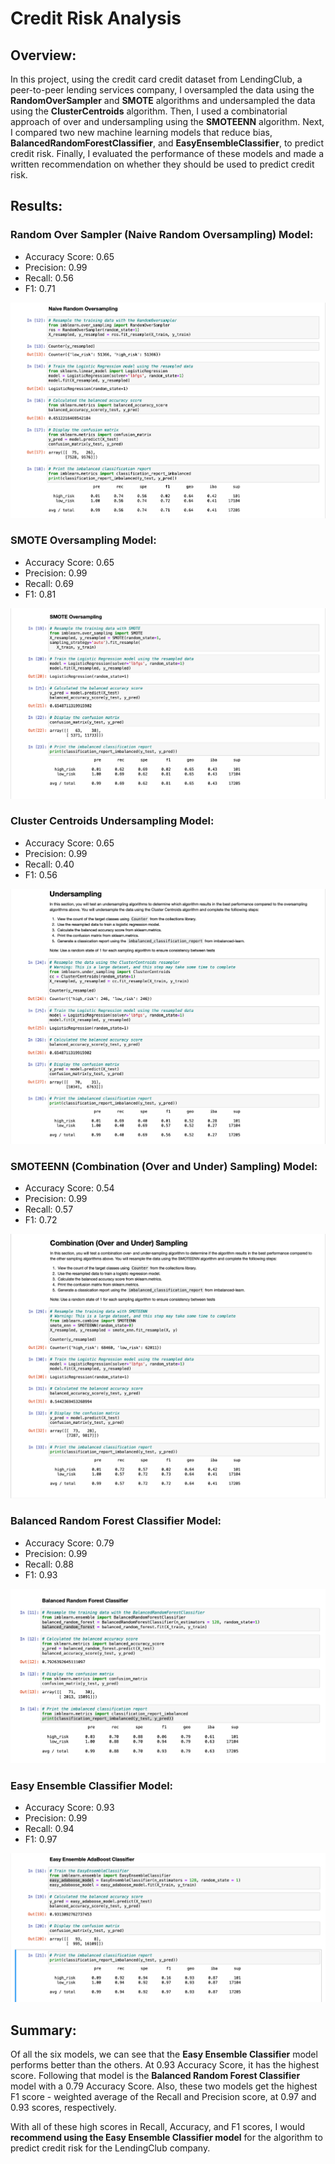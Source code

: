 # Credit Risk Analysis

## Overview:

In this project, using the credit card credit dataset from LendingClub, a peer-to-peer lending services company, I oversampled the data using the **RandomOverSampler** and **SMOTE** algorithms and undersampled the data using the **ClusterCentroids** algorithm. Then, I used a combinatorial approach of over and undersampling using the **SMOTEENN** algorithm. Next, I compared two new machine learning models that reduce bias, **BalancedRandomForestClassifier**, and **EasyEnsembleClassifier**, to predict credit risk. Finally, I evaluated the performance of these models and made a written recommendation on whether they should be used to predict credit risk.

## Results:

### Random Over Sampler (Naive Random Oversampling) Model:

- Accuracy Score: 0.65
- Precision: 0.99 
- Recall: 0.56
- F1: 0.71

![RandomOversampler](Resources/RandomOversampler.png)

### SMOTE Oversampling Model:

- Accuracy Score: 0.65
- Precision: 0.99
- Recall: 0.69
- F1: 0.81

![SMOTE](Resources/SMOTE.png)

### Cluster Centroids Undersampling Model:

- Accuracy Score: 0.65
- Precision: 0.99
- Recall: 0.40
- F1: 0.56

![ClusterCentroids](Resources/ClusterCentroids.png)

### SMOTEENN (Combination (Over and Under) Sampling) Model:
 
- Accuracy Score: 0.54
- Precision: 0.99
- Recall: 0.57
- F1: 0.72

![SMOTEENN](Resources/SMOTEENN.png)

### Balanced Random Forest Classifier Model:

- Accuracy Score: 0.79
- Precision: 0.99
- Recall: 0.88
- F1: 0.93

![BalancedRandomForestClassifier](Resources/BalancedRandomForestClassifier.png)

### Easy Ensemble Classifier Model:

- Accuracy Score: 0.93
- Precision: 0.99
- Recall: 0.94
- F1: 0.97

![AdaBoost](Resources/AdaBoost.png)

## Summary:

Of all the six models, we can see that the **Easy Ensemble Classifier** model performs better than the others. At 0.93 Accuracy Score, it has the highest score. Following that model is the **Balanced Random Forest Classifier** model with a 0.79 Accuracy Score. Also, these two models get the highest F1 score - weighted average of the Recall and Precision score, at 0.97 and 0.93 scores, respectively.

With all of these high scores in Recall, Accuracy, and F1 scores, I would **recommend using the Easy Ensemble Classifier model** for the algorithm to predict credit risk for the LendingClub company.
